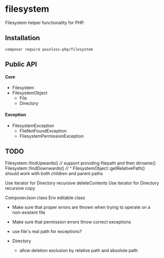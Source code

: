 # filesystem

Filesystem helper functionality for PHP.

## Installation

```
composer require painless-php/filesystem
```

## Public API

#### Core

* Filesystem
* FilesystemObject
    * File
    * Directory

#### Exception

* FilesystemException
    * FileNotFoundException
    * FilesystemPermissionException

## TODO

Filesystem::findUpwards() // support providing filepath and then dirname()
Filesystem::findDownwards() // ^
FilesystemObject::getRelativePath() should work with both children and parent paths

Use iterator for Directory recursive deleteContents
Use iterator for Directory recursive copy

ComposerJson class
Env editable class

* Make sure that proper errors are thrown when trying to operate on a non-existent file
* Make sure that permission errors throw correct exceptions
* use file's real path for exceptions?

* Directory
    * allow deletion exclusion by relative path and absolute path
